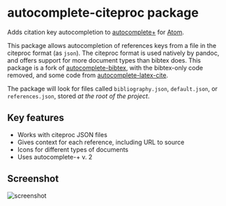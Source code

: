 # autocomplete-citeproc package

Adds citation key autocompletion to
[autocomplete+] for [Atom].

[autocomplete+]: https://github.com/saschagehlich/autocomplete-plus
[Atom]: http://atom.io/

This package allows autocompletion of references keys from a file in the
citeproc format (as `json`). The citeproc format is used natively by pandoc, and
offers support for more document types than bibtex does. This package is a fork
of [autocomplete-bibtex], with the bibtex-only code removed, and some code from
[autocomplete-latex-cite].

[autocomplete-bibtex]: https://github.com/apcshields/autocomplete-bibtex
[autocomplete-latex-cite]: https://github.com/hesstobi/atom-autocomplete-latex-cite

The package will look for files called `bibliography.json`, `default.json`, or
`references.json`, stored *at the root of the project*.

## Key features

- Works with citeproc JSON files
- Gives context for each reference, including URL to source
- Icons for different types of documents
- Uses autocomplete-+ v. 2

## Screenshot

![screenshot](img/scrot.png)
